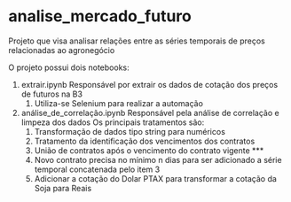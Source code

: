# analise_mercado_futuro
Projeto que visa analisar relações entre as séries temporais de preços relacionadas ao agronegócio

O projeto possui dois notebooks:

1. extrair.ipynb
  Responsável por extrair os dados de cotação dos preços de futuros na B3
    1. Utiliza-se Selenium para realizar a automação
3. análise_de_correlação.ipynb
  Responsável pela análise de correlação e limpeza dos dados
  Os principais tratamentos são:
    1. Transformação de dados tipo string para numéricos
    2. Tratamento da identificação dos vencimentos dos contratos
    3. União de contratos após o vencimento do contrato vigente ***
    4. Novo contrato precisa no mínimo n dias  para ser adicionado a série temporal concatenada pelo item 3
    5. Adicionar a cotação do Dolar PTAX para transformar a cotação da Soja para Reais
